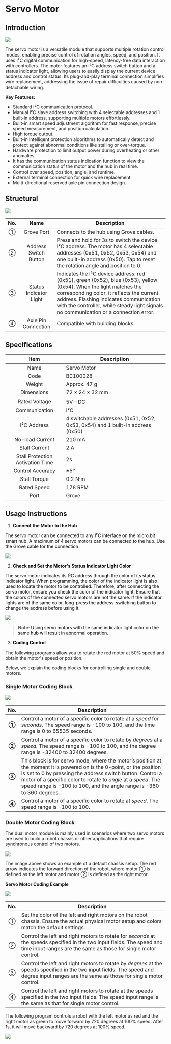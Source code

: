 # Servo Motor
## Introduction  
![](img/ServoMotor01.png)

The servo motor is a versatile module that supports multiple rotation control modes, enabling precise control of rotation angles, speed, and position. It uses I²C digital communication for high-speed, latency-free data interaction with controllers. The motor features an I²C address switch button and a status indicator light, allowing users to easily display the current device address and control status. Its plug-and-play terminal connection simplifies wire replacement, addressing the issue of repair difficulties caused by non-detachable wiring.  


**Key Features:**

+ Standard I²C communication protocol.  
+ Manual I²C slave address switching with 4 selectable addresses and 1 built-in address, supporting multiple motors effortlessly.  
+ Built-in smart speed adjustment algorithm for fast response, precise speed measurement, and position calculation.  
+ High torque output.  
+ Built-in intelligent protection algorithms to automatically detect and protect against abnormal conditions like stalling or over-torque.  
+ Hardware protection to limit output power during overheating or other anomalies.
+ It has the communication status indication function to view the communication status of the motor and the hub in real time.
+ Control over speed, position, angle, and runtime.  
+ External terminal connection for quick wire replacement.  
+ Multi-directional reserved axle pin connection design.  

##  Structural  

![](img/ServoMotor02.png)



| No.   | Name   | Description   |
| :---: | :---: | --- |
| ① | Grove Port | Connects to the hub using Grove cables.   |
| ②  | Address Switch Button   | Press and hold for 3s to switch the device I²C address. The motor has 4 selectable addresses (0x51, 0x52, 0x53, 0x54) and one built-in address (0x50). Tap to reset the rotation angle and position to 0.   |
| ③  |  Status Indicator Light   | Indicates the I²C device address: red (0x51), green (0x52), blue (0x53), yellow (0x54). When the light matches the corresponding color, it reflects the current address. Flashing indicates communication with the controller, while steady light signals no communication or a connection error.   |
| ④  |  Axle Pin Connection   |  Compatible with building blocks.   |




## Specifications  
| Item | Description |
| :---: | --- |
|  Name   |  Servo Motor   |
| Code | B0100028 |
|  Weight   |  Approx. 47 g   |
|  Dimensions   |  72 × 24 × 32 mm   |
|  Rated Voltage   | 5V－DC |
|  Communication   | I²C  |
|   I²C Address   | 4 switchable addresses (0x51, 0x52, 0x53, 0x54) and 1 built-in address (0x50)   |
|  No-load Current   |  210 mA   |
|      Stall Current   |  2 A   |
|  Stall Protection Activation Time    | 2s |
| Control Accuracy  | ±5° |
|  Stall Torque   |  0.2 N·m   |
|  Rated Speed   |  178 RPM   |
| Port | Grove  |


## Usage Instructions 
1. **Connect the Motor to the Hub**

<font style="color:rgb(0,0,0);">The servo motor can be connected to any I²C interface on the micro:bit smart hub. A maximum of 4 servo motors can be connected to the hub. Use the Grove cable for the connection.  </font>

![](img/ServoMotor03.png)

2. **<font style="color:rgb(0,0,0);">Check and Set the Motor's Status Indicator Light Color  </font>**

<font style="color:rgb(0,0,0);">The servo motor indicates its I²C address through the color of its status indicator light. When programming, the color of the indicator light is also used to locate the motor to be controlled. Therefore, after connecting the servo motor, ensure you check the color of the indicator light. Ensure that the colors of the connected servo motors are not the same. If the indicator lights are of the same color, long-press the address-switching button to change the address before using it.  </font>

![](img/ServoMotor04.gif)

> **Note**<font style="color:rgb(0,0,0);">: Using servo motors with the same indicator light color on the same hub will result in abnormal operation.  </font>
>

<font style="color:rgb(0,0,0);"></font>

3. **<font style="color:rgb(0,0,0);">Coding Control  </font>**

The following programs allow you to rotate the red motor at 50% speed and obtain the motor's speed or position.  




 Below, we explain the coding blocks for controlling single and double motors.  

### Single Motor Coding Block 
![](img/ServoMotor07.png)

|  No.   |  Description   |
| :---: | --- |
| **①** | Control a motor of a specific color to rotate at a _speed_ for _seconds_. The speed range is -100 to 100, and the time range is 0 to 65535 seconds.   |
| **②** | Control a motor of a specific color to rotate by _degrees_ at a _speed_. The speed range is -100 to 100, and the degree range is -32400 to 32400 degrees.   |
| **③** | This block is for servo mode, where the motor’s position at the moment it is powered on is the 0-point, or the position is set to 0 by pressing the address switch button. Control a motor of a specific color to rotate to _angle_ at a _speed_. The speed range is -100 to 100, and the angle range is -360 to 360 degrees.   |
| **④** |  Control a motor of a specific color to rotate at _speed_. The speed range is -100 to 100.   |


### Double Motor Coding Block  
The dual motor module is mainly used in scenarios where two servo motors are used to build a robot chassis or other applications that require synchronous control of two motors.  

![](img/ServoMotor08.png)

The image above shows an example of a default chassis setup. The red arrow indicates the forward direction of the robot, where motor ① is defined as the left motor and motor ② is defined as the right motor.  

**Servo Motor Coding Example**

![](img/ServoMotor09.png)

| No.   | Description   |
| :---: | --- |
| ① | Set the color of the left and right motors on the robot chassis. Ensure the actual physical motor setup and colors match the default settings.   |
| ② | Control the left and right motors to rotate for _seconds_ at the speeds specified in the two input fields. The speed and time input ranges are the same as those for single motor control.   |
| ③ | Control the left and right motors to rotate by _degrees_ at the speeds specified in the two input fields. The speed and degree input ranges are the same as those for single motor control.   |
| ④ | Control the left and right motors to rotate at the speeds specified in the two input fields. The speed input range is the same as that for single motor control.   |


The following program controls a robot with the left motor as red and the right motor as green to move forward by 720 degrees at 100% speed. After 1s, it will move backward by 720 degrees at 100% speed.

![](img/ServoMotor10.png)











